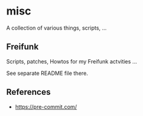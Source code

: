 # misc
A collection of various things, scripts, ...

## Freifunk

Scripts, patches, Howtos for my Freifunk actvities ...

See separate README file there.

## References

- https://pre-commit.com/
